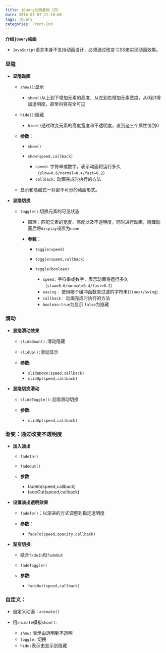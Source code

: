 ```yaml
---
title: jQuery动画基础（四）
date: 2016-08-07 21:10:08
tags: jQuery
categories: Front-End
---
```


**介绍`jQuery`动画**
- `JavaScript`语言本身不支持动画设计，必须通过改变`CSS来实现动画效果。

### 显隐

- **显隐动画**

  - `show()`:显示
	- `show()`从上到下增加元素的高度，从左到右增加元素宽度，从0到1增加透明度，直至内容完全可见

  - `hide()`:隐藏
    - `hide()`通过改变元素的高度宽度和不透明度，直到这三个属性值到0
	
  - **参数**：
	- `show()`
	- `show(speed,callback)`
	
      - `speed:` 字符串或数字，表示动画将运行多久（`slow=0.6/normal=0.4/fast=0.2`）
      - `callback:` 动画完成时执行的方法

  - 显示和隐藏式一对密不可分的动画形式。
<!--more-->
- **显隐切换**

  - `toggle()`:切换元素的可见状态

    - 原理：匹配元素的宽度、高度以及不透明度，同时进行动画，隐藏动画后将`display`设置为`none`

    - **参数：**
	  - `toggle(speed)`
	  - `toggle(speed,callback)`
	  - `toggle(boolean)`

		- `speed:` 字符串或数字，表示动画将运行多久（`slow=0.6/normal=0.4/fast=0.2`）
		- `easing：` 使用哪个缓冲函数来过渡的字符串(`linear/swing`)
		- `callback：` 动画完成时执行的方法
		- `boolean:true`为显示 `false`为隐藏

### 滑动

- **显隐滑动效果**
	- `slideDown():`滑动隐藏
	- `slidUp():`滑动显示
	
	- **参数:**
	  - `slideDown(speed,callback)`
	  - `slidUp(speed,callback)`

- **显隐切换滑动**
	- `slideToggle():`显隐滑动切换

	- **参数:**
	  - `slidUp(speed,callback)`

### 渐变：通过改变不透明度

- **淡入淡出**
	- `fadeIn()`
	- `fadeOut()`

	- **参数**
		- fadeIn(speed,callback)
		- fadeOut(speed,callback)

- **设置淡出透明效果**
	- `fadeTo()`⁭：以渐进的方式调整到指定透明度

	- **参数**：
	  - `fadeTo(speed,opacity,callback)`

- **渐变切换**:
	- 结合`fadeIn`和`fadeOut`
	- `fadeToggle()`

	- **参数:**
	  - `fadeOut(speed,callback)`

### 自定义：

- 自定义动画：`animate()`	

- 用`animate`模拟`show()`:
	- `show:` 表示由透明到不透明
	- `toggle:` 切换
	- `hide:`表示由显示到隐藏
